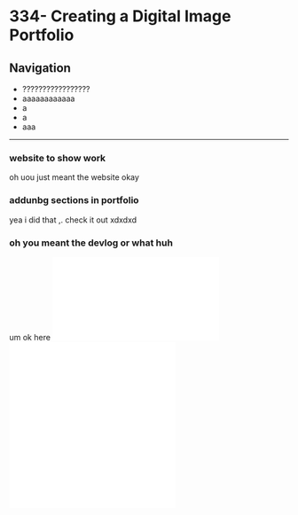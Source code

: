 # 334- Creating a Digital Image Portfolio
## Navigation
- ?????????????????
- aaaaaaaaaaaa
- a
- a
- aaa
----
### website to show work
oh uou just meant the website okay

### addunbg sections in portfolio
yea i did that ,. check it out xdxdxd


### oh you meant the devlog or what huh
um ok here 
![302-Creating-a-Digital-Game](302-Creating-a-Digital-Game.md)
![315-Character-Modelling](Projects/315-Character-Modelling.md)
![318-Creating-3D-Digital-Art](318-Creating-3D-Digital-Art.md)